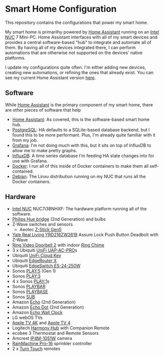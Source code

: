 # Smart Home Configuration

This repository contains the configurations that power my smart home.

My smart home is primarilhy powered by [Home Assistant] running on an [Intel NUC] 7 Mini-PC. Home Assistant interfaces
with all of my smart devices and provides a central software-based "hub" to integrate and automate all of them. By having
all of my devices integrated there, I can perform automations that are otherwise not supported on the devices' native
platforms.

I update my configurations quite often. I'm either adding new devices, creating new automations, or refining the ones that
already exist. You can see my current Home Assistant version [here](homeassistant/.HA_VERSION).

## Software

While [Home Assistant] is the primary component of my smart home, there are other pieces of software that help

* [Home Assistant]: As covered, this is the software-based smart home hub.
* [PostgreSQL]: HA defaults to a SQLite-based database backend, but I found this to be more performant. Plus, I'm already
  quite familiar with it from my job.
* [Grafana]: I'm not doing much with this, but it sits on top of InfluxDB to allow me to make pretty graphs.
* [InfluxDB]: A time series database I'm feeding HA state changes into for use with Grafana.
* [Docker]: I run all of this inside of Docker containers to make them all self-contained.
* [Debian]: The Linxu distribution running on my NUC that runs all the Docker containers.

## Hardware

* [Intel NUC] NUC7i3BNHXF: The hardware platform running all of the software.
* [Philips Hue bridge] (2nd Generation) and bulbs
* Z-Wave switches and sensors
  * Aeotec [Z-Stick Gen5]
* [Yale Real Living YRD216ZW2619] Assure Lock Push Button Deadbolt with Z-Wave
* [Ring Video Doorbell 2] with indoor [Ring Chime]
* 3 x Ubiquiti [UniFi UAP-AC-PRO]s
* Ubiquiti [UniFi Cloud Key]
* Ubiquiti [EdgeRouter X]
* Ubiquiti [EdgeSwitch ES-24-250W]
* Sonos [PLAY:5] (Gen 1)
* Sonos [PLAY:3]
* 4 x Sonos [PLAY:1]s
* Sonos [PLAYBAR]
* Sonos [PLAYBASE]
* Sonos [SUB]
* Amazon [Echo] (2nd Generation)
* Amazon [Echo Dot] (2nd Generation)
* Amazon [Echo Wall Clock]
* LG webOS TVs
* [Apple TV 4K] and [Apple TV 4]
* Logitech [Harmony Hub] with Companion Remote
* ecobee 3 Thermostat and Remote Sensors
* Amcrest [IP4M-1051W] camera
* [RainMachine Pro-16] sprinkler controller
* 2 x [Turn Touch] remotes

<!-- Software -->
[Home Assistant]: https://home-assistant.io
[PostgreSQL]: https://www.postgresql.org
[Grafana]: https://grafana.com
[InfluxDB]: https://www.influxdata.com
[Docker]: https://docs.docker.com/engine/
[Debian]: https://www.debian.org
<!-- Hardware -->
[Intel NUC]: https://amzn.to/2YC6MCE
[Philips Hue bridge]: https://amzn.to/2K08QMx
[Yale Real Living YRD216ZW2619]: https://amzn.to/2Ylybo4
[Ring Video Doorbell 2]: https://amzn.to/2YqIVWh
[Ring Chime]: https://amzn.to/2ylqvaQ
[UniFi UAP-AC-PRO]: https://amzn.to/2LKwEpR
[UniFi Cloud Key]: https://amzn.to/2JYkKGt
[Edgerouter X]: https://amzn.to/2YubMoN
[EdgeSwitch ES-24-250W]: https://amzn.to/2SNA0c1
[PLAY:5]: https://amzn.to/2MkPH9v
[PLAY:3]: https://amzn.to/2YnHkfW
[PLAY:1]: https://amzn.to/315rpVl
[PLAYBAR]: https://amzn.to/2LIDig9
[PLAYBASE]: https://amzn.to/2LLnFV9
[SUB]: https://amzn.to/2Yq5p5R
[Echo]: https://amzn.to/311O5FW
[Echo Dot]: https://amzn.to/2K0TgQS
[Echo Wall Clock]: https://amzn.to/2SNalAq
[Apple TV 4K]: https://www.amazon.com/Apple-TV-64GB-Latest-Model/dp/B075NHCSS4/
[Apple TV 4]: https://www.amazon.com/Apple-TV-32GB-4th-generation/dp/B075NFX24M/
[Harmony Hub]: https://amzn.to/2SQkD2H
[IP4M-1051W]: https://amzn.to/2YnK8K0
[RainMachine Pro-16]: https://shop.rainmachine.com/products/rainmachine-pro-16
[Turn Touch]: https://shop.turntouch.com
<!-- Z-Wave -->
[Z-Stick Gen5]: https://amzn.to/2GAbAOy
